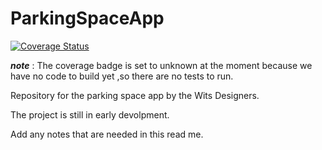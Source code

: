 # ParkingSpaceApp

[![Coverage Status](https://coveralls.io/repos/github/PierceB/ParkingSpaceApp/badge.svg?branch=master)](https://coveralls.io/github/PierceB/ParkingSpaceApp?branch=master)

***note*** : The coverage badge is set to unknown at the moment because we have no code to build yet ,so there are no tests to run.
  
Repository for the parking space app by the Wits Designers. 

The project is still in early devolpment. 

Add any notes that are needed in this read me. 

